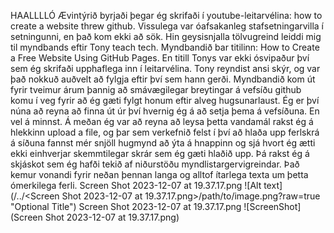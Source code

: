 HAALLLLÓ
Ævintýrið byrjaði þegar ég skrifaði í youtube-leitarvélina: how to create a website threw github. Vissulega var óafsakanleg stafsetningarvilla í setningunni, en það kom ekki að sök. Hin geysisnjalla tölvugreind leiddi mig til myndbands eftir Tony teach tech. Myndbandið bar titilinn: How to Create a Free Website Using GitHub Pages. En titill Tonys var ekki ósvipaður því sem ég skrifaði upphaflega inn í leitarvélina. Tony reyndist ansi skýr, og var það nokkuð auðvelt að fylgja eftir því sem hann gerði. Myndbandið kom út fyrir tveimur árum þannig að smávægilegar breytingar á vefsíðu github komu í veg fyrir að ég gæti fylgt honum eftir alveg hugsunarlaust. Ég er því núna að reyna að finna út úr því hvernig ég á að setja þema á vefsíðuna. En vel á minnst. Á meðan ég var að reyna að leysa þetta vandamál rakst ég á hlekkinn upload a file, og þar sem verkefnið felst í því að hlaða upp ferlskrá á síðuna fannst mér snjöll hugmynd að ýta á hnappinn og sjá hvort ég ætti ekki einhverjar skemmtilegar skrár sem ég gæti hlaðið upp. Þá rakst ég á skjáskot sem ég hafði tekið af niðurstöðu myndlistargervigreindar. Það kemur vonandi fyrir neðan þennan langa og alltof ítarlega texta um þetta ómerkilega ferli.
Screen Shot 2023-12-07 at 19.37.17.png
![Alt text](/../<Screen Shot 2023-12-07 at 19.37.17.png>/path/to/image.png?raw=true "Optional Title")
Screen Shot 2023-12-07 at 19.37.17.png
![ScreenShot](Screen Shot 2023-12-07 at 19.37.17.png)
